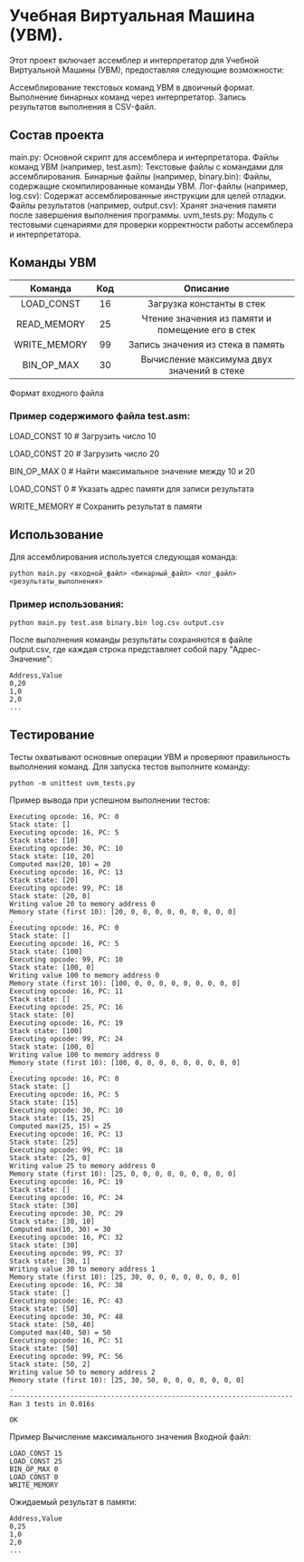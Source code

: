 # Учебная Виртуальная Машина (УВМ). 

Этот проект включает ассемблер и интерпретатор для Учебной Виртуальной Машины (УВМ), предоставляя следующие возможности:

  Ассемблирование текстовых команд УВМ в двоичный формат.
  Выполнение бинарных команд через интерпретатор.
  Запись результатов выполнения в CSV-файл.
## Состав проекта
main.py: Основной скрипт для ассемблера и интерпретатора.
Файлы команд УВМ (например, test.asm): Текстовые файлы с командами для ассемблирования.
Бинарные файлы (например, binary.bin): Файлы, содержащие скомпилированные команды УВМ.
Лог-файлы (например, log.csv): Содержат ассемблированные инструкции для целей отладки.
Файлы результатов (например, output.csv): Хранят значения памяти после завершения выполнения программы.
uvm_tests.py: Модуль с тестовыми сценариями для проверки корректности работы ассемблера и интерпретатора.
## Команды УВМ
Команда|Код|Описание
|:---:|:---:|:---:|
|LOAD_CONST|16|Загрузка константы в стек|
|READ_MEMORY|25|Чтение значения из памяти и помещение его в стек|
|WRITE_MEMORY|99|Запись значения из стека в память|
|BIN_OP_MAX|30|Вычисление максимума двух значений в стеке|

Формат входного файла

### Пример содержимого файла test.asm:


LOAD_CONST 10     # Загрузить число 10

LOAD_CONST 20     # Загрузить число 20

BIN_OP_MAX 0      # Найти максимальное значение между 10 и 20

LOAD_CONST 0      # Указать адрес памяти для записи результата

WRITE_MEMORY      # Сохранить результат в памяти

## Использование

Для ассемблирования используется следующая команда:


```python main.py <входной_файл> <бинарный_файл> <лог_файл> <результаты_выполнения>```

### Пример использования:


```python main.py test.asm binary.bin log.csv output.csv```

После выполнения команды результаты сохраняются в файле output.csv, где каждая строка представляет собой пару "Адрес-Значение":
```
Address,Value
0,20
1,0
2,0
...
```
## Тестирование
Тесты охватывают основные операции УВМ и проверяют правильность выполнения команд. Для запуска тестов выполните команду:


```python -m unittest uvm_tests.py```

Пример вывода при успешном выполнении тестов:

```
Executing opcode: 16, PC: 0
Stack state: []
Executing opcode: 16, PC: 5
Stack state: [10]
Executing opcode: 30, PC: 10
Stack state: [10, 20]
Computed max(20, 10) = 20
Executing opcode: 16, PC: 13
Stack state: [20]
Executing opcode: 99, PC: 18
Stack state: [20, 0]
Writing value 20 to memory address 0
Memory state (first 10): [20, 0, 0, 0, 0, 0, 0, 0, 0, 0]
.
Executing opcode: 16, PC: 0
Stack state: []
Executing opcode: 16, PC: 5
Stack state: [100]
Executing opcode: 99, PC: 10
Stack state: [100, 0]
Writing value 100 to memory address 0
Memory state (first 10): [100, 0, 0, 0, 0, 0, 0, 0, 0, 0]
Executing opcode: 16, PC: 11
Stack state: []
Executing opcode: 25, PC: 16
Stack state: [0]
Executing opcode: 16, PC: 19
Stack state: [100]
Executing opcode: 99, PC: 24
Stack state: [100, 0]
Writing value 100 to memory address 0
Memory state (first 10): [100, 0, 0, 0, 0, 0, 0, 0, 0, 0]
.
Executing opcode: 16, PC: 0
Stack state: []
Executing opcode: 16, PC: 5
Stack state: [15]
Executing opcode: 30, PC: 10
Stack state: [15, 25]
Computed max(25, 15) = 25
Executing opcode: 16, PC: 13
Stack state: [25]
Executing opcode: 99, PC: 18
Stack state: [25, 0]
Writing value 25 to memory address 0
Memory state (first 10): [25, 0, 0, 0, 0, 0, 0, 0, 0, 0]
Executing opcode: 16, PC: 19
Stack state: []
Executing opcode: 16, PC: 24
Stack state: [30]
Executing opcode: 30, PC: 29
Stack state: [30, 10]
Computed max(10, 30) = 30
Executing opcode: 16, PC: 32
Stack state: [30]
Executing opcode: 99, PC: 37
Stack state: [30, 1]
Writing value 30 to memory address 1
Memory state (first 10): [25, 30, 0, 0, 0, 0, 0, 0, 0, 0]
Executing opcode: 16, PC: 38
Stack state: []
Executing opcode: 16, PC: 43
Stack state: [50]
Executing opcode: 30, PC: 48
Stack state: [50, 40]
Computed max(40, 50) = 50
Executing opcode: 16, PC: 51
Stack state: [50]
Executing opcode: 99, PC: 56
Stack state: [50, 2]
Writing value 50 to memory address 2
Memory state (first 10): [25, 30, 50, 0, 0, 0, 0, 0, 0, 0]
.
----------------------------------------------------------------------
Ran 3 tests in 0.016s

OK
```
Пример Вычисление максимального значения
Входной файл:

```
LOAD_CONST 15
LOAD_CONST 25
BIN_OP_MAX 0
LOAD_CONST 0
WRITE_MEMORY
```

Ожидаемый результат в памяти:
```
Address,Value
0,25
1,0
2,0
...
```
